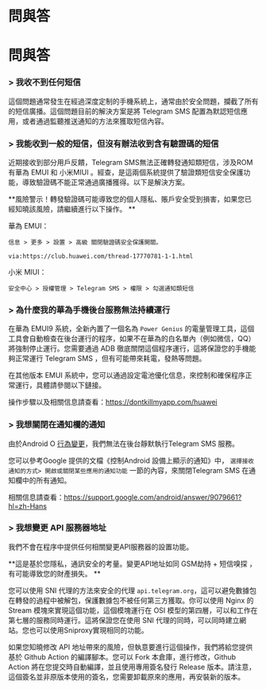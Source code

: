 # 問與答

# 問與答
### > 我收不到任何短信

這個問題通常發生在經過深度定制的手機系統上，通常由於安全問題，攔截了所有的短信廣播。這個問題目前的解決方案是將 Telegram SMS 配置為默認短信應用，或者通過監聽推送通知的方法來獲取短信內容。

### > 我能收到一般的短信，但沒有辦法收到含有驗證碼的短信

近期接收到部分用戶反饋，Telegram SMS無法正確轉發通知類短信，涉及ROM有華為 EMUI 和 小米MIUI 。經查，是這兩個系統提供了驗證類短信安全保護功能，導致驗證碼不能正常通過廣播獲得。以下是解決方案。

**風險警示！轉發驗證碼可能導致您的個人隱私、賬戶安全受到損害，如果您已經知曉該風險，請繼續進行以下操作。 **

華為 EMUI：
```
信息 > 更多 > 設置 > 高級 關閉驗證碼安全保護開關。

via:https://club.huawei.com/thread-17770781-1-1.html
```

小米 MIUI：

```
安全中心 > 授權管理 > Telegram SMS > 權限 > 勾選通知類短信
```

### > 為什麼我的華為手機後台服務無法持續運行

在華為 EMUI9 系統，全新內置了一個名為 `Power Genius` 的電量管理工具，這個工具會自動檢查在後台運行的程序，如果不在華為的白名單內（例如微信，QQ）將強制停止運行。您需要通過 ADB 徹底關閉這個程序運行，這將保證您的手機能夠正常運行 Telegram SMS ，但有可能帶來耗電，發熱等問題。

在其他版本 EMUI 系統中，您可以通過設定電池優化信息，來控制和確保程序正常運行，具體請參閱以下鏈接。

操作步驟以及相關信息請查看：https://dontkillmyapp.com/huawei

### > 我想關閉在通知欄的通知

由於Android O [行為變更](https://developer.android.com/about/versions/oreo/android-8.0-changes?hl=zh-cn#back-all)，我們無法在後台靜默執行Telegram SMS 服務。

您可以參考Google 提供的文檔《控制Android 設備上顯示的通知》中， `選擇接收通知的方式> 開啟或關閉某些應用的通知功能` 一節的內容，來關閉Telegram SMS 在通知欄中的所有通知。

相關信息請查看：https://support.google.com/android/answer/9079661?hl=zh-Hans

### > 我想變更 API 服務器地址

我們不會在程序中提供任何相關變更API服務器的設置功能。

**這是基於您隱私，通訊安全的考量。變更API地址如同 GSM劫持 + 短信嗅探 ，有可能導致您的財產損失。 **

您可以使用 SNI 代理的方法來安全的代理 `api.telegram.org`，這可以避免數據包在轉發的過程中被解包，保護數據包不被任何第三方獲取。你可以使用 Nginx 的 Stream 模塊來實現這個功能，這個模塊運行在 OSI 模型的第四層，可以和工作在第七層的服務同時運行。這將保證您在使用 SNI 代理的同時，可以同時建立網站。您也可以使用Sniproxy實現相同的功能。

如果您知曉修改 API 地址帶來的風險，但執意要進行這個操作，我們將給您提供基於 Github Action 的編譯腳本。您可以 Fork 本倉庫，進行修改，Github Action 將在您提交時自動編譯，並且使用專用簽名發行 Release 版本。請注意，這個簽名並非原版本使用的簽名，您需要卸載原來的應用，再安裝新的版本。